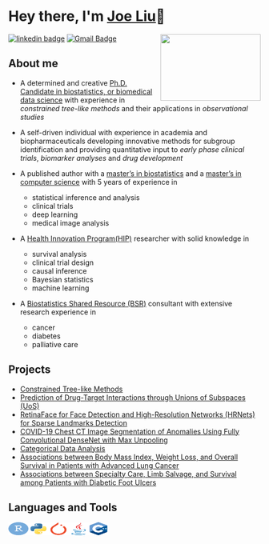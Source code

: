 <h1>Hey there, I'm <a href="https://github.com/yzliu1995">Joe Liu</a>👋</h1>
<img align="right" width="200" height="133" src="https://biostat.wiscweb.wisc.edu/wp-content/uploads/sites/1008/2020/10/Joe-Liu-600x400.png">

[![linkedin badge](https://github.com/gauravghongde/social-icons/blob/master/SVG/Color/LinkedIN.svg)](https://www.linkedin.com/in/yingzhouliu)
[![Gmail Badge](https://github.com/gauravghongde/social-icons/blob/master/SVG/Color/Gmail.svg)](mailto:yingzhou6666@gmail.com)

<h2>About me</h2>

- A determined and creative <a  href="https://biostat.wiscweb.wisc.edu">Ph.D. Candidate in biostatistics, or biomedical data science</a> with experience in *constrained tree-like methods* and their applications in *observational studies*

- A self-driven individual with experience in academia and biopharmaceuticals developing innovative methods for subgroup identification and providing quantitative input to *early phase clinical trials*, *biomarker analyses* and *drug development*

- A published author with a <a  href="https://biostat.duke.edu/education-and-training/master-biostatistics">master’s in biostatistics</a> and a <a  href="https://www.cs.wisc.edu/our-graduate-degrees-programs/">master’s in computer science</a> with 5 years of experience in       
  - statistical inference and analysis
  - clinical trials
  - deep learning
  - medical image analysis
  
- A <a  href="https://hip.wisc.edu">Health Innovation Program(HIP)</a> researcher with solid knowledge in 
  - survival analysis
  - clinical trial design
  - causal inference
  - Bayesian statistics
  - machine learning
  
- A <a  href="https://cancer.wisc.edu/research/resources/bsr/">Biostatistics Shared Resource (BSR)</a> consultant with extensive research experience in 
  - cancer
  - diabetes
  - palliative care

<h2>Projects</h2>

- <a  href="https://github.com/yzliu1995/Constrained_Tree_Methods">Constrained Tree-like Methods</a>
- <a  href="https://github.com/yzliu1995/Subspace_Clustering_Drug_discovery">Prediction of Drug-Target Interactions through Unions of Subspaces (UoS)</a>
- <a  href="https://github.com/yzliu1995/Face_in_the_Wild_RetinaFace_HR_Net">RetinaFace for Face Detection and High-Resolution Networks (HRNets) for Sparse Landmarks Detection</a>
- <a  href="https://github.com/yzliu1995/Fully-Convolutional-DenseNet-with-Max-Unpooling">COVID-19 Chest CT Image Segmentation of Anomalies Using Fully Convolutional DenseNet with Max Unpooling</a>
- <a  href="https://github.com/yzliu1995/The_Efficacy_of_A_New_Drug">Categorical Data Analysis</a>
- <a  href="https://github.com/yzliu1995/BMI_WL">Associations between Body Mass Index, Weight Loss, and Overall Survival in Patients with Advanced Lung Cancer</a>
- <a  href="https://github.com/yzliu1995/Diabetic_Foot_Ulcers">Associations between Specialty Care, Limb Salvage, and Survival among Patients with Diabetic Foot Ulcers</a>

<h2 align="left">Languages and Tools</h2>

<img align="left" width="40" height="26" src="https://github.com/devicons/devicon/blob/master/icons/rstudio/rstudio-original.svg">
<img align="left" width="40" height="26" src="https://github.com/devicons/devicon/blob/master/icons/python/python-original.svg"><img align="left" width="40" height="26" src="https://github.com/devicons/devicon/blob/master/icons/pytorch/pytorch-original.svg"><img align="left" width="40" height="26" src="https://github.com/devicons/devicon/blob/master/icons/java/java-original.svg"><img align="left" width="40" height="26" src="https://github.com/devicons/devicon/blob/master/icons/cplusplus/cplusplus-original.svg">
